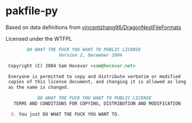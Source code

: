 # pakfile-py

Based on data definitions from [vincentzhang96/DragonNestFileFormats](http://vincentzhang96.github.io/DragonNestFileFormats/files/pak)

Licensed under the WTFPL


```markdown
        DO WHAT THE FUCK YOU WANT TO PUBLIC LICENSE 
                    Version 2, December 2004 

 Copyright (C) 2004 Sam Hocevar <sam@hocevar.net> 

 Everyone is permitted to copy and distribute verbatim or modified 
 copies of this license document, and changing it is allowed as long 
 as the name is changed. 

            DO WHAT THE FUCK YOU WANT TO PUBLIC LICENSE 
   TERMS AND CONDITIONS FOR COPYING, DISTRIBUTION AND MODIFICATION 

  0. You just DO WHAT THE FUCK YOU WANT TO.
```